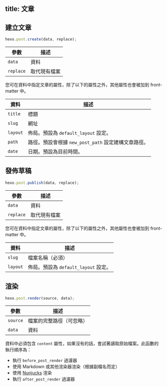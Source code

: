 title: 文章
---
## 建立文章

``` js
hexo.post.create(data, replace);
```

參數 | 描述
--- | ---
`data` | 資料
`replace` | 取代現有檔案

您可在資料中指定文章的屬性，除了以下的屬性之外，其他屬性也會被加到 front-matter 中。

資料 | 描述
--- | ---
`title` | 標題
`slug` | 網址
`layout` | 佈局。預設為 `default_layout` 設定。
`path` | 路徑。預設會根據 `new_post_path` 設定建構文章路徑。
`date` | 日期。預設為目前時間。

## 發佈草稿

``` js
hexo.post.publish(data, replace);
```

參數 | 描述
--- | ---
`data` | 資料
`replace` | 取代現有檔案

您可在資料中指定文章的屬性，除了以下的屬性之外，其他屬性也會被加到 front-matter 中。

資料 | 描述
--- | ---
`slug` | 檔案名稱（必須）
`layout` | 佈局。預設為 `default_layout` 設定。

## 渲染

``` js
hexo.post.render(source, data);
```

參數 | 描述
--- | ---
`source` | 檔案的完整路徑（可忽略）
`data` | 資料

資料中必須包含 `content` 屬性，如果沒有的話，會試著讀取原始檔案。此函數的執行順序為：

- 執行 `before_post_render` 過濾器
- 使用 Markdown 或其他渲染器渲染（根據副檔名而定）
- 使用 [Nunjucks] 渲染
- 執行 `after_post_render` 過濾器

[Nunjucks]: http://mozilla.github.io/nunjucks/